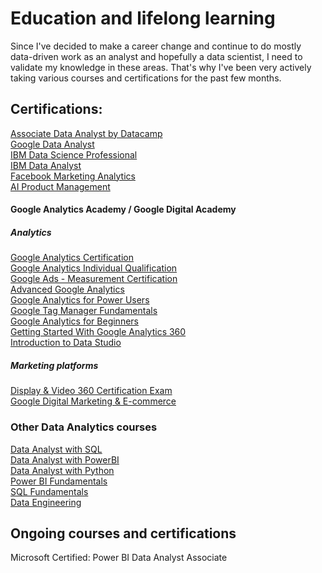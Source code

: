 # Education and lifelong learning

Since I've decided to make a career change and continue to do mostly data-driven work as an analyst and hopefully a data scientist, I need to validate my knowledge in these areas. That's why I've been very actively taking various courses and certifications for the past few months.

## Certifications:

[Associate Data Analyst by Datacamp](https://www.datacamp.com/certificate/DAA0019707179218)</br>
[Google Data Analyst](https://www.coursera.org/account/accomplishments/professional-cert/QGFF8WVL7HY3)</br>
[IBM Data Science Professional](https://www.coursera.org/account/accomplishments/specialization/certificate/RUGKMFSA9UJQ)</br>
[IBM Data Analyst](https://www.coursera.org/account/accomplishments/professional-cert/RBSYQKHS4TUS)</br>
[Facebook Marketing Analytics](https://www.coursera.org/account/accomplishments/professional-cert/YGB2Z2LQMDDQ)</br>
[AI Product Management](https://www.coursera.org/account/accomplishments/specialization/2EMXNFNQ5JMN)</br>

#### Google Analytics Academy / Google Digital Academy
##### Analytics
[Google Analytics Certification](https://skillshop.credential.net/15a93292-115a-4f68-be62-09be1b089035)</br>
[Google Analytics Individual Qualification](https://skillshop.exceedlms.com/student/award/EeUJVto415YCQA2TbmCPpsjL)</br>
[Google Ads - Measurement Certification](https://skillshop.exceedlms.com/student/award/raNDfCKCEojJRrewcxCv1P2k)</br>
[Advanced Google Analytics](https://analytics.google.com/analytics/academy/certificate/0-JgfbJTThurDY3_rfl0xA)</br>
[Google Analytics for Power Users](https://analytics.google.com/analytics/academy/certificate/FX3U17VpSU2l0XEVVHmkHA)</br>
[Google Tag Manager Fundamentals](https://analytics.google.com/analytics/academy/certificate/urMjbP_tS-iNdpGzcdK9SQ)</br>
[Google Analytics for Beginners](https://analytics.google.com/analytics/academy/certificate/_P2K9lofRumC636BPIsBvg)</br>
[Getting Started With Google Analytics 360](https://analytics.google.com/analytics/academy/certificate/UpVsRbWlSeu8snOpDG7Lbw)</br>
[Introduction to Data Studio](https://analytics.google.com/analytics/academy/certificate/iHjv4DZATxyoBzlbrMtB6w)</br>
##### Marketing platforms
[Display & Video 360 Certification Exam](https://skillshop.exceedlms.com/profiles/77c1f139ddd84210abcca7d6ee61e620)</br>
[Google Digital Marketing & E-commerce](https://www.coursera.org/account/accomplishments/professional-cert/YGB2Z2LQMDDQ)</br>

### Other Data Analytics courses
[Data Analyst with SQL](https://www.datacamp.com/statement-of-accomplishment/track/83ef3330a95168d7d768b6581f7ab5cdae765599)</br>
[Data Analyst with PowerBI](https://www.datacamp.com/statement-of-accomplishment/track/6ac5f41b6050af141372914a6fc925f3143560a2)</br>
[Data Analyst with Python](https://www.datacamp.com/statement-of-accomplishment/track/70f5b049ea475e98d36e0e82979f18ae76452dcd)</br>
[Power BI Fundamentals](https://www.datacamp.com/statement-of-accomplishment/track/82aa7791c5ebd870727a64b96045191423607762)</br>
[SQL Fundamentals](https://www.datacamp.com/statement-of-accomplishment/track/344ce46be3b8ef568c67937e8f51e07c11d97bd5)</br>
[Data Engineering](https://www.datacamp.com/statement-of-accomplishment/track/45f150348aaa84389abd53e98db0bd1680e76821)

## Ongoing courses and certifications

Microsoft Certified: Power BI Data Analyst Associate</br>


